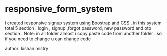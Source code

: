 # responsive_form_system
i created responsive signup system  using Boostrap and  CSS . in this system total 5 section . login , signup ,forgot password, new password and otp section .  Note:  in all folder almost i copy paste code from another folder . so if you need to change u can change code 

author: kishan mistry
